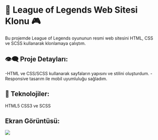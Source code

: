 
<h1>🚀 League of Legends Web Sitesi Klonu 🎮</h1>

Bu projemde League of Legends oyununun resmi web sitesini HTML, CSS ve SCSS kullanarak klonlamaya çalıştım. 

<h2>👁‍🗨 Proje Detayları:</h2>

-HTML ve CSS/SCSS kullanarak sayfaların yapısını ve stilini oluşturdum.
-Responsive tasarım ile mobil uyumluluğu sağladım.

<h2>🔧 Teknolojiler:</h2>

HTML5
CSS3 ve SCSS

<h2> Ekran Görüntüsü:</h2>

![](lol.gif)